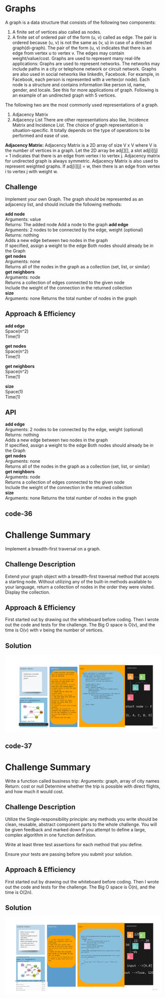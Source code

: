 # Graphs
<!-- Short summary or background information -->

A graph is a data structure that consists of the following two components:
1. A finite set of vertices also called as nodes.
2. A finite set of ordered pair of the form (u, v) called as edge. The pair is ordered because (u, v) is not the same as (v, u) in case of a directed graph(di-graph). The pair of the form (u, v) indicates that there is an edge from vertex u to vertex v. The edges may contain weight/value/cost.
   Graphs are used to represent many real-life applications: Graphs are used to represent networks. The networks may include paths in a city or telephone network or circuit network. Graphs are also used in social networks like linkedIn, Facebook. For example, in Facebook, each person is represented with a vertex(or node). Each node is a structure and contains information like person id, name, gender, and locale. See this for more applications of graph.
   Following is an example of an undirected graph with 5 vertices.

The following two are the most commonly used representations of a graph.
1. Adjacency Matrix
2. Adjacency List
   There are other representations also like, Incidence Matrix and Incidence List. The choice of graph representation is situation-specific. It totally depends on the type of operations to be performed and ease of use.

**Adjacency Matrix:**
Adjacency Matrix is a 2D array of size V x V where V is the number of vertices in a graph. Let the 2D array be adj[][], a slot adj[i][j] = 1 indicates that there is an edge from vertex i to vertex j. Adjacency matrix for undirected graph is always symmetric. Adjacency Matrix is also used to represent weighted graphs. If adj[i][j] = w, then there is an edge from vertex i to vertex j with weight w.


## Challenge
<!-- Description of the challenge -->
Implement your own Graph. The graph should be represented as an adjacency list, and should include the following methods:

**add node**
<br>Arguments: value
<br>Returns: The added node
Add a node to the graph
**add edge**
<br>Arguments: 2 nodes to be connected by the edge, weight (optional)
<br>Returns: nothing
<br>Adds a new edge between two nodes in the graph
<br>If specified, assign a weight to the edge
Both nodes should already be in the Graph<br>
**get nodes**
<br>Arguments: none
<br>Returns all of the nodes in the graph as a collection (set, list, or similar)<br>
**get neighbors**
<br>Arguments: node
<br>Returns a collection of edges connected to the given node
<br>Include the weight of the connection in the returned collection<br>
**size**<br>
Arguments: none
Returns the total number of nodes in the graph<br>


## Approach & Efficiency
<!-- What approach did you take? Why? What is the Big O space/time for this approach? -->
**add edge**<br>
Space(n^2)<br>
Time(1)

**get nodes**<br>
Space(n^2)<br>
Time(1)

**get neighbors**<br>
Space(n^2)<br>
Time(1)

**size**<br>
Space(1)<br>
Time(1)

## API
<!-- Description of each method publicly available in your Graph -->
**add edge**
<br>Arguments: 2 nodes to be connected by the edge, weight (optional)
<br>Returns: nothing
<br>Adds a new edge between two nodes in the graph
<br>If specified, assign a weight to the edge
Both nodes should already be in the Graph<br>
**get nodes**
<br>Arguments: none
<br>Returns all of the nodes in the graph as a collection (set, list, or similar)<br>
**get neighbors**
<br>Arguments: node
<br>Returns a collection of edges connected to the given node
<br>Include the weight of the connection in the returned collection<br>
**size**<br>
Arguments: none
Returns the total number of nodes in the graph<br>



## code-36
# Challenge Summary
<!-- Short summary or background information -->
Implement a breadth-first traversal on a graph.

## Challenge Description
<!-- Description of the challenge -->
Extend your graph object with a breadth-first traversal method that accepts a starting node. Without utilizing any of the built-in methods available to your language, return a collection of nodes in the order they were visited. Display the collection.

## Approach & Efficiency
<!-- What approach did you take? Why? What is the Big O space/time for this approach? -->
First started out by drawing out the whiteboard before coding. 
Then I wrote out the code and tests for the challenge. 
The Big O space is O(v), and the time is O(v) with v being the number of vertices.

## Solution
<!-- Embedded whiteboard image -->
![](graph.jpg)
## code-37
# Challenge Summary
<!-- Short summary or background information -->
Write a function called business trip:
Arguments: graph, array of city names
Return: cost or null
Determine whether the trip is possible with direct flights, and how much it would cost.
## Challenge Description
<!-- Description of the challenge -->
Utilize the Single-responsibility principle: any methods you write should be clean, reusable, abstract component parts to the whole challenge. You will be given feedback and marked down if you attempt to define a large, complex algorithm in one function definition.

Write at least three test assertions for each method that you define.

Ensure your tests are passing before you submit your solution.
## Approach & Efficiency
<!-- What approach did you take? Why? What is the Big O space/time for this approach? -->
First started out by drawing out the whiteboard before coding.
Then I wrote out the code and tests for the challenge.
The Big O space is O(n), and the time is O(2n).

## Solution
<!-- Embedded whiteboard image -->
![](trip.jpg)
